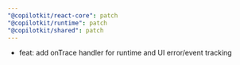 ```yaml
---
"@copilotkit/react-core": patch
"@copilotkit/runtime": patch
"@copilotkit/shared": patch
---
```


- feat: add onTrace handler for runtime and UI error/event tracking
